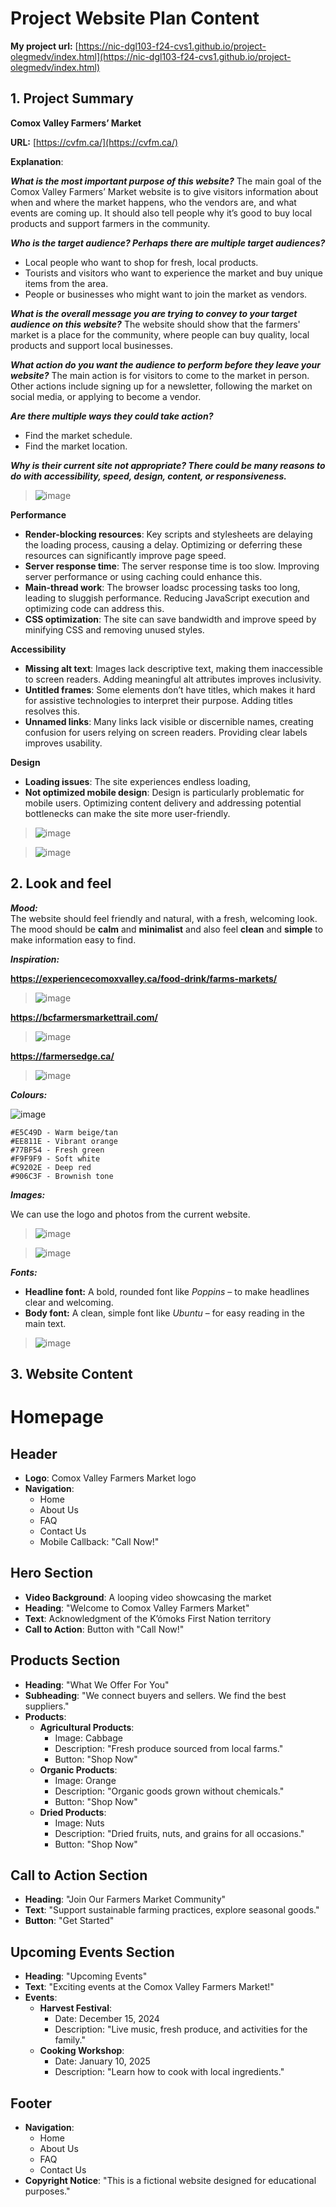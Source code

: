 
# Project Website Plan Content

**My project url:** [https://nic-dgl103-f24-cvs1.github.io/project-olegmedv/index.html](https://nic-dgl103-f24-cvs1.github.io/project-olegmedv/index.html)

## 1. Project Summary

**Comox Valley Farmers’ Market**

**URL:** [https://cvfm.ca/](https://cvfm.ca/)

**Explanation**:

***What is the most important purpose of this website?***
The main goal of the Comox Valley Farmers’ Market website is to give visitors information about when and where the market happens, who the vendors are, and what events are coming up. It should also tell people why it’s good to buy local products and support farmers in the community.

***Who is the target audience? Perhaps there are multiple target audiences?***
 - Local people who want to shop for fresh, local products.
 - Tourists and visitors who want to experience the market and buy unique items from the area.
 - People or businesses who might want to join the market as vendors.

***What is the overall message you are trying to convey to your target audience on this website?***
The website should show that the farmers' market is a place for the  community, where people can buy quality, local products and support local businesses.

***What action do you want the audience to perform before they leave your website?***
The main action is for visitors to come to the market in person. Other actions include signing up for a newsletter, following the market on social media, or applying to become a vendor.

***Are there multiple ways they could take action?***
- Find the market schedule.  
- Find the market location.

***Why is their current site not appropriate? There could be many reasons to do with accessibility, speed, design, content, or responsiveness.***

> ![image](https://github.com/user-attachments/assets/c9651f46-45d6-4069-a9ef-22e3fab4997e)

**Performance**  
- **Render-blocking resources**: Key scripts and stylesheets are delaying the loading process, causing a delay. Optimizing or deferring these resources can significantly improve page speed.  
- **Server response time**: The server response time is too slow. Improving server performance or using caching could enhance this.  
- **Main-thread work**: The browser loadsc processing tasks too long, leading to sluggish performance. Reducing JavaScript execution and optimizing code can address this.  
- **CSS optimization**: The site can save bandwidth and improve speed by minifying CSS and removing unused styles.

**Accessibility**  
- **Missing alt text**: Images lack descriptive text, making them inaccessible to screen readers. Adding meaningful alt attributes improves inclusivity.  
- **Untitled frames**: Some elements don’t have titles, which makes it hard for assistive technologies to interpret their purpose. Adding titles resolves this.  
- **Unnamed links**: Many links lack visible or discernible names, creating confusion for users relying on screen readers. Providing clear labels improves usability.  

**Design**  
- **Loading issues**: The site experiences endless loading, 
- **Not optimized mobile design**: Design is particularly problematic for mobile users. Optimizing content delivery and addressing potential bottlenecks can make the site more user-friendly.

> ![image](https://github.com/user-attachments/assets/332a710d-e6e9-452c-bae1-5ed86f3f3fb5)

> ![image](https://github.com/user-attachments/assets/bfaba3cc-0862-49ca-8dc5-0faffb4970a9)



## 2. Look and feel
***Mood:***  
The website should feel friendly and natural, with a fresh, welcoming look. The mood should be **calm** and **minimalist** and also feel **clean** and **simple** to make information easy to find.

***Inspiration:***

**https://experiencecomoxvalley.ca/food-drink/farms-markets/**

> ![image](https://github.com/user-attachments/assets/68bc463e-3f57-4d19-bed4-6ce53559727e)

**https://bcfarmersmarkettrail.com/**

> ![image](https://github.com/user-attachments/assets/85c14239-0275-4904-ab9f-a710cada6457)

**https://farmersedge.ca/**

> ![image](https://github.com/user-attachments/assets/72ef881c-0ec1-4a41-8267-5aa757d843f9)

***Colours:***

![image](https://github.com/user-attachments/assets/c43ad1e2-c85a-4190-aefe-779c778f9ef8)

    #E5C49D - Warm beige/tan
    #EE811E - Vibrant orange
    #77BF54 - Fresh green
    #F9F9F9 - Soft white
    #C9202E - Deep red
    #906C3F - Brownish tone

***Images:***

We can use the logo and photos from the current website.

> ![image](https://github.com/user-attachments/assets/2639cdef-1be9-4c35-9f0e-a89ff1e16a80)

> ![image](https://github.com/user-attachments/assets/19fea897-d4c3-4d5f-be43-0a5b414547e6)

***Fonts:***
- **Headline font:** A bold, rounded font like _Poppins_ – to make headlines clear and welcoming.
- **Body font:** A clean, simple font like _Ubuntu_ – for easy reading in the main text.

> ![image](https://github.com/user-attachments/assets/ec796238-c18c-4761-b9b8-f5ae78d99fb4)

## 3. Website Content

# Homepage

## Header
- **Logo**: Comox Valley Farmers Market logo
- **Navigation**:
  - Home
  - About Us
  - FAQ
  - Contact Us
  - Mobile Callback: "Call Now!"

## Hero Section
- **Video Background**: A looping video showcasing the market
- **Heading**: "Welcome to Comox Valley Farmers Market"
- **Text**: Acknowledgment of the K’ómoks First Nation territory
- **Call to Action**: Button with "Call Now!"

## Products Section
- **Heading**: "What We Offer For You"
- **Subheading**: "We connect buyers and sellers. We find the best suppliers."
- **Products**: 
  - **Agricultural Products**:
    - Image: Cabbage
    - Description: "Fresh produce sourced from local farms."
    - Button: "Shop Now"
  - **Organic Products**:
    - Image: Orange
    - Description: "Organic goods grown without chemicals."
    - Button: "Shop Now"
  - **Dried Products**:
    - Image: Nuts
    - Description: "Dried fruits, nuts, and grains for all occasions."
    - Button: "Shop Now"

## Call to Action Section
- **Heading**: "Join Our Farmers Market Community"
- **Text**: "Support sustainable farming practices, explore seasonal goods."
- **Button**: "Get Started"

## Upcoming Events Section
- **Heading**: "Upcoming Events"
- **Text**: "Exciting events at the Comox Valley Farmers Market!"
- **Events**:
  - **Harvest Festival**:
    - Date: December 15, 2024
    - Description: "Live music, fresh produce, and activities for the family."
  - **Cooking Workshop**:
    - Date: January 10, 2025
    - Description: "Learn how to cook with local ingredients."
    
## Footer
- **Navigation**:
  - Home
  - About Us
  - FAQ
  - Contact Us
- **Copyright Notice**: "This is a fictional website designed for educational purposes."


